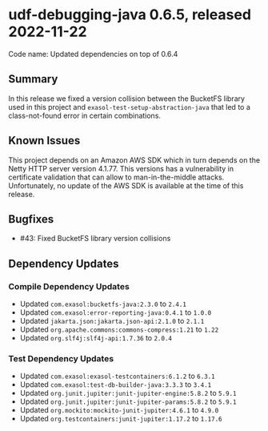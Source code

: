 # udf-debugging-java 0.6.5, released 2022-11-22

Code name: Updated dependencies on top of 0.6.4

## Summary

In this release we fixed a version collision between the BucketFS library used in this project and `exasol-test-setup-abstraction-java` that led to a class-not-found error in certain combinations.

## Known Issues

This project depends on an Amazon AWS SDK which in turn depends on the Netty HTTP server version 4.1.77. This versions has a vulnerability in certificate validation that can allow to man-in-the-middle attacks. Unfortunately, no update of the AWS SDK is available at the time of this release.

## Bugfixes

* #43: Fixed BucketFS library version collisions

## Dependency Updates

### Compile Dependency Updates

* Updated `com.exasol:bucketfs-java:2.3.0` to `2.4.1`
* Updated `com.exasol:error-reporting-java:0.4.1` to `1.0.0`
* Updated `jakarta.json:jakarta.json-api:2.1.0` to `2.1.1`
* Updated `org.apache.commons:commons-compress:1.21` to `1.22`
* Updated `org.slf4j:slf4j-api:1.7.36` to `2.0.4`

### Test Dependency Updates

* Updated `com.exasol:exasol-testcontainers:6.1.2` to `6.3.1`
* Updated `com.exasol:test-db-builder-java:3.3.3` to `3.4.1`
* Updated `org.junit.jupiter:junit-jupiter-engine:5.8.2` to `5.9.1`
* Updated `org.junit.jupiter:junit-jupiter-params:5.8.2` to `5.9.1`
* Updated `org.mockito:mockito-junit-jupiter:4.6.1` to `4.9.0`
* Updated `org.testcontainers:junit-jupiter:1.17.2` to `1.17.6`

